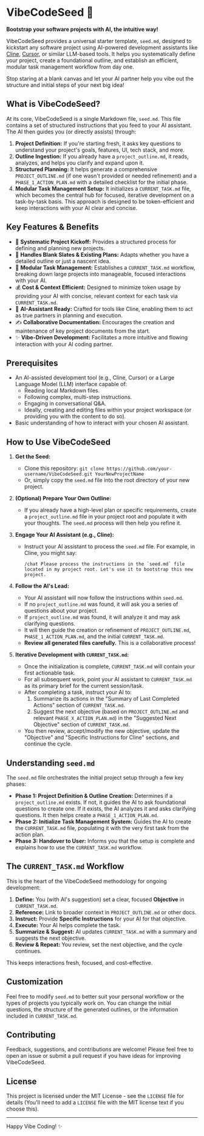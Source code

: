 # VibeCodeSeed 🌱

**Bootstrap your software projects with AI, the intuitive way!**

VibeCodeSeed provides a universal starter template, `seed.md`, designed to kickstart any software project using AI-powered development assistants like [Cline](https://cline.bot/), [Cursor](https://cursor.sh/), or similar LLM-based tools. It helps you systematically define your project, create a foundational outline, and establish an efficient, modular task management workflow from day one.

Stop staring at a blank canvas and let your AI partner help you vibe out the structure and initial steps of your next big idea!

## What is VibeCodeSeed?

At its core, VibeCodeSeed is a single Markdown file, `seed.md`. This file contains a set of structured instructions that you feed to your AI assistant. The AI then guides you (or directly assists) through:

1.  **Project Definition:** If you're starting fresh, it asks key questions to understand your project's goals, features, UI, tech stack, and more.
2.  **Outline Ingestion:** If you already have a `project_outline.md`, it reads, analyzes, and helps you clarify and expand upon it.
3.  **Structured Planning:** It helps generate a comprehensive `PROJECT_OUTLINE.md` (if one wasn't provided or needed refinement) and a `PHASE_1_ACTION_PLAN.md` with a detailed checklist for the initial phase.
4.  **Modular Task Management Setup:** It initializes a `CURRENT_TASK.md` file, which becomes the central hub for focused, iterative development on a task-by-task basis. This approach is designed to be token-efficient and keep interactions with your AI clear and concise.

## Key Features & Benefits

* 🚀 **Systematic Project Kickoff:** Provides a structured process for defining and planning new projects.
* 🧠 **Handles Blank Slates & Existing Plans:** Adapts whether you have a detailed outline or just a nascent idea.
* 🧩 **Modular Task Management:** Establishes a `CURRENT_TASK.md` workflow, breaking down large projects into manageable, focused interactions with your AI.
* 💰 **Cost & Context Efficient:** Designed to minimize token usage by providing your AI with concise, relevant context for each task via `CURRENT_TASK.md`.
* 🤖 **AI-Assistant Ready:** Crafted for tools like Cline, enabling them to act as true partners in planning and execution.
* ✍️ **Collaborative Documentation:** Encourages the creation and maintenance of key project documents from the start.
* ✨ **Vibe-Driven Development:** Facilitates a more intuitive and flowing interaction with your AI coding partner.

## Prerequisites

* An AI-assisted development tool (e.g., Cline, Cursor) or a Large Language Model (LLM) interface capable of:
    * Reading local Markdown files.
    * Following complex, multi-step instructions.
    * Engaging in conversational Q&A.
    * Ideally, creating and editing files within your project workspace (or providing you with the content to do so).
* Basic understanding of how to interact with your chosen AI assistant.

## How to Use VibeCodeSeed

1.  **Get the Seed:**
    * Clone this repository: `git clone https://github.com/your-username/VibeCodeSeed.git YourNewProjectName`
    * Or, simply copy the `seed.md` file into the root directory of your new project.

2.  **(Optional) Prepare Your Own Outline:**
    * If you already have a high-level plan or specific requirements, create a `project_outline.md` file in your project root and populate it with your thoughts. The `seed.md` process will then help you refine it.

3.  **Engage Your AI Assistant (e.g., Cline):**
    * Instruct your AI assistant to process the `seed.md` file. For example, in Cline, you might say:
        ```text
        /chat Please process the instructions in the `seed.md` file located in my project root. Let's use it to bootstrap this new project.
        ```

4.  **Follow the AI's Lead:**
    * Your AI assistant will now follow the instructions within `seed.md`.
    * If no `project_outline.md` was found, it will ask you a series of questions about your project.
    * If `project_outline.md` was found, it will analyze it and may ask clarifying questions.
    * It will then guide the creation or refinement of `PROJECT_OUTLINE.md`, `PHASE_1_ACTION_PLAN.md`, and the initial `CURRENT_TASK.md`.
    * **Review all generated files carefully.** This is a collaborative process!

5.  **Iterative Development with `CURRENT_TASK.md`:**
    * Once the initialization is complete, `CURRENT_TASK.md` will contain your first actionable task.
    * For all subsequent work, point your AI assistant to `CURRENT_TASK.md` as its primary brief for the current session/task.
    * After completing a task, instruct your AI to:
        1.  Summarize its actions in the "Summary of Last Completed Actions" section of `CURRENT_TASK.md`.
        2.  Suggest the next objective (based on `PROJECT_OUTLINE.md` and relevant `PHASE_X_ACTION_PLAN.md`) in the "Suggested Next Objective" section of `CURRENT_TASK.md`.
    * You then review, accept/modify the new objective, update the "Objective" and "Specific Instructions for Cline" sections, and continue the cycle.

## Understanding `seed.md`

The `seed.md` file orchestrates the initial project setup through a few key phases:

* **Phase 1: Project Definition & Outline Creation:** Determines if a `project_outline.md` exists. If not, it guides the AI to ask foundational questions to create one. If it exists, the AI analyzes it and asks clarifying questions. It then helps create a `PHASE_1_ACTION_PLAN.md`.
* **Phase 2: Initialize Task Management System:** Guides the AI to create the `CURRENT_TASK.md` file, populating it with the very first task from the action plan.
* **Phase 3: Handover to User:** Informs you that the setup is complete and explains how to use the `CURRENT_TASK.md` workflow.

## The `CURRENT_TASK.md` Workflow

This is the heart of the VibeCodeSeed methodology for ongoing development:

1.  **Define:** You (with AI's suggestion) set a clear, focused **Objective** in `CURRENT_TASK.md`.
2.  **Reference:** Link to broader context in `PROJECT_OUTLINE.md` or other docs.
3.  **Instruct:** Provide **Specific Instructions** for your AI for that objective.
4.  **Execute:** Your AI helps complete the task.
5.  **Summarize & Suggest:** AI updates `CURRENT_TASK.md` with a summary and suggests the next objective.
6.  **Review & Repeat:** You review, set the next objective, and the cycle continues.

This keeps interactions fresh, focused, and cost-effective.

## Customization

Feel free to modify `seed.md` to better suit your personal workflow or the types of projects you typically work on. You can change the initial questions, the structure of the generated outlines, or the information included in `CURRENT_TASK.md`.

## Contributing

Feedback, suggestions, and contributions are welcome! Please feel free to open an issue or submit a pull request if you have ideas for improving VibeCodeSeed.

## License

This project is licensed under the MIT License - see the `LICENSE` file for details (You'll need to add a `LICENSE` file with the MIT license text if you choose this).

---

Happy Vibe Coding! ✨
